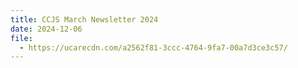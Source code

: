```yaml
---
title: CCJS March Newsletter 2024
date: 2024-12-06
file:
  - https://ucarecdn.com/a2562f81-3ccc-4764-9fa7-00a7d3ce3c57/
---
```

